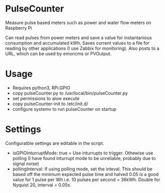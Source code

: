 # PulseCounter
Measure pulse based meters such as power and water flow meters on Raspberry Pi

Can read pulses from power meters and save a value for instantanious consumption and accumulated kWh. Saves current values to a file for reading by other applications (I use Zabbix for monitoring). Also posts to a URL, which can be used by emoncms or PVOutput.

# Usage
- Requires python3, RPi.GPIO
- copy pulseCounter.py to /usr/local/bin/pulseCounter.py
- set permissions to alow execute
- copy pulseCounter-init to /etc/init.d/
- configure systemv to run pulseCounter on startup

# Settings
Configuratble settings are editable in the script.
- isGPIOInturruptMode: true = Use inturrupts to trigger. Othewise use polling (I have found inturrupt mode to be unreliable, probably due to signal noise)
- pollingInterval: If using polling mode, set the inteval. This should be based off the minimum expected pulse time and halved 0.05 is a good value for 1 pulse per Wh i.e. 10 pulses per second = 36kWh. Double for Nyquist 20, interval = 0.05s
